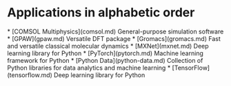 <h1> Applications in alphabetic order</h1>
<!-- head -2 alpha.md > tmp; grep \* index.md | sort | uniq >> tmp;mv tmp alpha.md -->
* [COMSOL Multiphysics](comsol.md) General-purpose simulation software
* [GPAW](gpaw.md) Versatile DFT package
* [Gromacs](gromacs.md) Fast and versatile classical molecular dynamics
* [MXNet](mxnet.md) Deep learning library for Python
* [PyTorch](pytorch.md) Machine learning framework for Python
* [Python Data](python-data.md) Collection of Python libraries for data analytics and machine learning
* [TensorFlow](tensorflow.md) Deep learning library for Python
